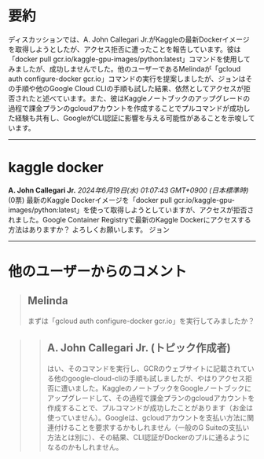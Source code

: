 # 要約 
ディスカッションでは、A. John Callegari Jr.がKaggleの最新Dockerイメージを取得しようとしたが、アクセス拒否に遭ったことを報告しています。彼は「docker pull gcr.io/kaggle-gpu-images/python:latest」コマンドを使用してみましたが、成功しませんでした。他のユーザーであるMelindaが「gcloud auth configure-docker gcr.io」コマンドの実行を提案しましたが、ジョンはその手順や他のGoogle Cloud CLIの手順も試した結果、依然としてアクセスが拒否されたと述べています。また、彼はKaggleノートブックのアップグレードの過程で課金プランのgcloudアカウントを作成することでプルコマンドが成功した経験も共有し、GoogleがCLI認証に影響を与える可能性があることを示唆しています。

---
# kaggle docker
**A. John Callegari Jr.** *2024年6月19日(水) 01:07:43 GMT+0900 (日本標準時)* (0票)
最新のKaggle Dockerイメージを「docker pull gcr.io/kaggle-gpu-images/python:latest」を使って取得しようとしていますが、アクセスが拒否されました。Google Container Registryで最新のKaggle Dockerにアクセスする方法はありますか？
よろしくお願いします。
ジョン

---
 # 他のユーザーからのコメント
> ## Melinda
> 
> まずは「gcloud auth configure-docker gcr.io」を実行してみましたか？

> 
> > ## A. John Callegari Jr. (トピック作成者)
> > 
> > はい、そのコマンドを実行し、GCRのウェブサイトに記載されている他のgoogle-cloud-cliの手順も試しましたが、やはりアクセス拒否に遭いました。KaggleのノートブックをGoogleノートブックにアップグレードして、その過程で課金プランのgcloudアカウントを作成することで、プルコマンドが成功したことがあります（お金は使っていません）。Googleは、gcloudアカウントを支払い方法に関連付けることを要求するかもしれません（一般のG Suiteの支払い方法とは別に）、その結果、CLI認証がDockerのプルに通るようになるのかもしれません。 
> > 
> > > 
